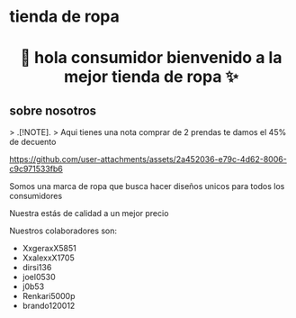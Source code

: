 
# tienda de ropa 

<h1 align="center"> 👋  hola consumidor bienvenido a la mejor tienda de ropa  ✨ </h1> 

<h2>sobre nosotros </h2>
<!--Intro start-->


<p align="left">
> .[!NOTE].
> Aqui tienes una nota comprar de 2 prendas te damos el 45% de decuento

https://github.com/user-attachments/assets/2a452036-e79c-4d62-8006-c9c971533fb6
  
  Somos una marca de ropa que busca hacer diseños unicos para todos los consumidores  

Nuestra estás de calidad a un mejor precio

Nuestros colaboradores son:

- XxgeraxX5851
- XxalexxX1705
- dirsi136
- joel0530
- j0b53
- Renkari5000p
- brando120012
